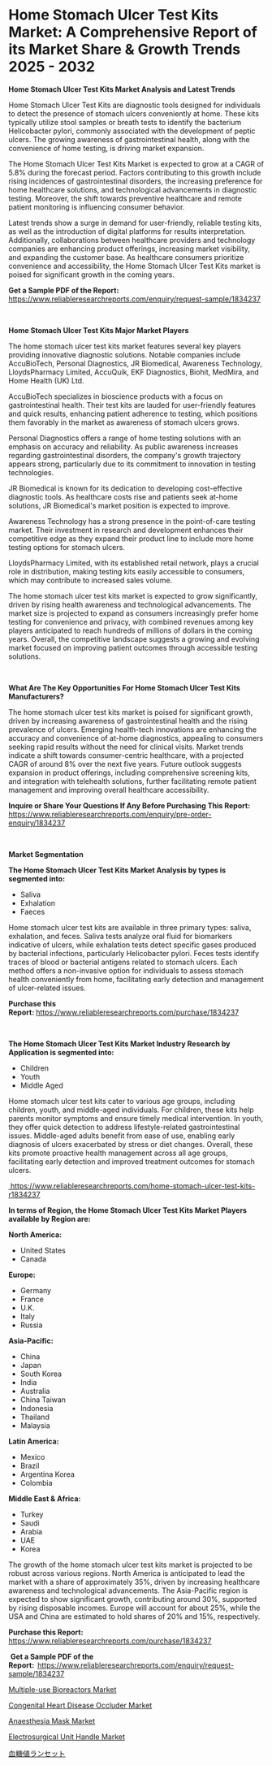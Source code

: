 <p><h1>Home Stomach Ulcer Test Kits Market: A Comprehensive Report of its Market Share & Growth Trends 2025 - 2032</h1></p><p><strong>Home Stomach Ulcer Test Kits Market Analysis and Latest Trends</strong></p>
<p><p>Home Stomach Ulcer Test Kits are diagnostic tools designed for individuals to detect the presence of stomach ulcers conveniently at home. These kits typically utilize stool samples or breath tests to identify the bacterium Helicobacter pylori, commonly associated with the development of peptic ulcers. The growing awareness of gastrointestinal health, along with the convenience of home testing, is driving market expansion.</p><p>The Home Stomach Ulcer Test Kits Market is expected to grow at a CAGR of 5.8% during the forecast period. Factors contributing to this growth include rising incidences of gastrointestinal disorders, the increasing preference for home healthcare solutions, and technological advancements in diagnostic testing. Moreover, the shift towards preventive healthcare and remote patient monitoring is influencing consumer behavior.</p><p>Latest trends show a surge in demand for user-friendly, reliable testing kits, as well as the introduction of digital platforms for results interpretation. Additionally, collaborations between healthcare providers and technology companies are enhancing product offerings, increasing market visibility, and expanding the customer base. As healthcare consumers prioritize convenience and accessibility, the Home Stomach Ulcer Test Kits market is poised for significant growth in the coming years.</p></p>
<p><strong>Get a Sample PDF of the Report:&nbsp;</strong> <a href="https://www.reliableresearchreports.com/enquiry/request-sample/1834237?utm_campaign=48&utm_medium=2&utm_source=Github&utm_content=ia&utm_term=05032025&utm_id=home-stomach-ulcer-test-kits">https://www.reliableresearchreports.com/enquiry/request-sample/1834237</a></p>
<p>&nbsp;</p>
<p><strong>Home Stomach Ulcer Test Kits Major Market Players</strong></p>
<p><p>The home stomach ulcer test kits market features several key players providing innovative diagnostic solutions. Notable companies include AccuBioTech, Personal Diagnostics, JR Biomedical, Awareness Technology, LloydsPharmacy Limited, AccuQuik, EKF Diagnostics, Biohit, MedMira, and Home Health (UK) Ltd.</p><p>AccuBioTech specializes in bioscience products with a focus on gastrointestinal health. Their test kits are lauded for user-friendly features and quick results, enhancing patient adherence to testing, which positions them favorably in the market as awareness of stomach ulcers grows.</p><p>Personal Diagnostics offers a range of home testing solutions with an emphasis on accuracy and reliability. As public awareness increases regarding gastrointestinal disorders, the company's growth trajectory appears strong, particularly due to its commitment to innovation in testing technologies.</p><p>JR Biomedical is known for its dedication to developing cost-effective diagnostic tools. As healthcare costs rise and patients seek at-home solutions, JR Biomedical's market position is expected to improve.</p><p>Awareness Technology has a strong presence in the point-of-care testing market. Their investment in research and development enhances their competitive edge as they expand their product line to include more home testing options for stomach ulcers.</p><p>LloydsPharmacy Limited, with its established retail network, plays a crucial role in distribution, making testing kits easily accessible to consumers, which may contribute to increased sales volume.</p><p>The home stomach ulcer test kits market is expected to grow significantly, driven by rising health awareness and technological advancements. The market size is projected to expand as consumers increasingly prefer home testing for convenience and privacy, with combined revenues among key players anticipated to reach hundreds of millions of dollars in the coming years. Overall, the competitive landscape suggests a growing and evolving market focused on improving patient outcomes through accessible testing solutions.</p></p>
<p>&nbsp;</p>
<p><strong>What Are The Key Opportunities For Home Stomach Ulcer Test Kits Manufacturers?</strong></p>
<p><p>The home stomach ulcer test kits market is poised for significant growth, driven by increasing awareness of gastrointestinal health and the rising prevalence of ulcers. Emerging health-tech innovations are enhancing the accuracy and convenience of at-home diagnostics, appealing to consumers seeking rapid results without the need for clinical visits. Market trends indicate a shift towards consumer-centric healthcare, with a projected CAGR of around 8% over the next five years. Future outlook suggests expansion in product offerings, including comprehensive screening kits, and integration with telehealth solutions, further facilitating remote patient management and improving overall healthcare accessibility.</p></p>
<p><strong>Inquire or Share Your Questions If Any Before Purchasing This Report:</strong> <a href="https://www.reliableresearchreports.com/enquiry/pre-order-enquiry/1834237?utm_campaign=48&utm_medium=2&utm_source=Github&utm_content=ia&utm_term=05032025&utm_id=home-stomach-ulcer-test-kits">https://www.reliableresearchreports.com/enquiry/pre-order-enquiry/1834237</a></p>
<p>&nbsp;</p>
<p><strong>Market Segmentation</strong></p>
<p><strong>The Home Stomach Ulcer Test Kits Market Analysis by types is segmented into:</strong></p>
<p><ul><li>Saliva</li><li>Exhalation</li><li>Faeces</li></ul></p>
<p><p>Home stomach ulcer test kits are available in three primary types: saliva, exhalation, and feces. Saliva tests analyze oral fluid for biomarkers indicative of ulcers, while exhalation tests detect specific gases produced by bacterial infections, particularly Helicobacter pylori. Feces tests identify traces of blood or bacterial antigens related to stomach ulcers. Each method offers a non-invasive option for individuals to assess stomach health conveniently from home, facilitating early detection and management of ulcer-related issues.</p></p>
<p><strong>Purchase this Report:&nbsp;</strong><a href="https://www.reliableresearchreports.com/purchase/1834237?utm_campaign=48&utm_medium=2&utm_source=Github&utm_content=ia&utm_term=05032025&utm_id=home-stomach-ulcer-test-kits">https://www.reliableresearchreports.com/purchase/1834237</a></p>
<p>&nbsp;</p>
<p><strong>The Home Stomach Ulcer Test Kits Market Industry Research by Application is segmented into:</strong></p>
<p><ul><li>Children</li><li>Youth</li><li>Middle Aged</li></ul></p>
<p><p>Home stomach ulcer test kits cater to various age groups, including children, youth, and middle-aged individuals. For children, these kits help parents monitor symptoms and ensure timely medical intervention. In youth, they offer quick detection to address lifestyle-related gastrointestinal issues. Middle-aged adults benefit from ease of use, enabling early diagnosis of ulcers exacerbated by stress or diet changes. Overall, these kits promote proactive health management across all age groups, facilitating early detection and improved treatment outcomes for stomach ulcers.</p></p>
<p><a href="https://www.reliableresearchreports.com/home-stomach-ulcer-test-kits-r1834237?utm_campaign=48&utm_medium=2&utm_source=Github&utm_content=ia&utm_term=05032025&utm_id=home-stomach-ulcer-test-kits">&nbsp;https://www.reliableresearchreports.com/home-stomach-ulcer-test-kits-r1834237</a></p>
<p><strong>In terms of Region, the Home Stomach Ulcer Test Kits Market Players available by Region are:</strong></p>
<p>
    <p> <strong> North America: </strong>
        <ul>
            <li>United States</li>
            <li>Canada</li>
        </ul>
        </p> 
    <p> <strong> Europe: </strong>
        <ul>
            <li>Germany</li>
            <li>France</li>
            <li>U.K.</li>
            <li>Italy</li>
            <li>Russia</li>
        </ul>
        </p> 
    <p> <strong> Asia-Pacific: </strong>
        <ul>
            <li>China</li>
            <li>Japan</li>
            <li>South Korea</li>
            <li>India</li>
            <li>Australia</li>
            <li>China Taiwan</li>
            <li>Indonesia</li>
            <li>Thailand</li>
            <li>Malaysia</li>
        </ul>
        </p> 
    <p> <strong> Latin America: </strong>
        <ul>
            <li>Mexico</li>
            <li>Brazil</li>
            <li>Argentina Korea</li>
            <li>Colombia</li>
        </ul>
        </p> 
    <p> <strong> Middle East & Africa: </strong>
        <ul>
            <li>Turkey</li>
            <li>Saudi</li>
            <li>Arabia</li>
            <li>UAE</li>
            <li>Korea</li>
        </ul>
    </p>
    </p>
<p><p>The growth of the home stomach ulcer test kits market is projected to be robust across various regions. North America is anticipated to lead the market with a share of approximately 35%, driven by increasing healthcare awareness and technological advancements. The Asia-Pacific region is expected to show significant growth, contributing around 30%, supported by rising disposable incomes. Europe will account for about 25%, while the USA and China are estimated to hold shares of 20% and 15%, respectively.</p></p>
<p><strong>Purchase this Report: </strong><a href="https://www.reliableresearchreports.com/purchase/1834237?utm_campaign=48&utm_medium=2&utm_source=Github&utm_content=ia&utm_term=05032025&utm_id=home-stomach-ulcer-test-kits">https://www.reliableresearchreports.com/purchase/1834237</a></p>
<p>&nbsp;<strong>Get a Sample PDF of the Report:&nbsp;&nbsp;</strong><a href="https://www.reliableresearchreports.com/enquiry/request-sample/1834237?utm_campaign=48&utm_medium=2&utm_source=Github&utm_content=ia&utm_term=05032025&utm_id=home-stomach-ulcer-test-kits">https://www.reliableresearchreports.com/enquiry/request-sample/1834237</a></p>
<p><strong></strong></p>
<p><p><a href="https://github.com/variothonia/Market-Research-Report-List-1/blob/main/multiple-use-bioreactors-market.md?utm_campaign=48&utm_medium=2&utm_source=Github&utm_content=ia&utm_term=05032025&utm_id=home-stomach-ulcer-test-kits">Multiple-use Bioreactors Market</a></p><p><a href="https://github.com/hutchkloor4x/Market-Research-Report-List-1/blob/main/congenital-heart-disease-occluder-market.md?utm_campaign=48&utm_medium=2&utm_source=Github&utm_content=ia&utm_term=05032025&utm_id=home-stomach-ulcer-test-kits">Congenital Heart Disease Occluder Market</a></p><p><a href="https://github.com/kimanyuzuga/Market-Research-Report-List-1/blob/main/anaesthesia-mask-market.md?utm_campaign=48&utm_medium=2&utm_source=Github&utm_content=ia&utm_term=05032025&utm_id=home-stomach-ulcer-test-kits">Anaesthesia Mask Market</a></p><p><a href="https://github.com/lalkobrinarb/Market-Research-Report-List-1/blob/main/electrosurgical-unit-handle-market.md?utm_campaign=48&utm_medium=2&utm_source=Github&utm_content=ia&utm_term=05032025&utm_id=home-stomach-ulcer-test-kits">Electrosurgical Unit Handle Market</a></p><p><a href="https://github.com/lababdou/Market-Research-Report-List-6/blob/main/354374841399.md?utm_campaign=48&utm_medium=2&utm_source=Github&utm_content=ia&utm_term=05032025&utm_id=home-stomach-ulcer-test-kits">血糖値ランセット</a></p></p>